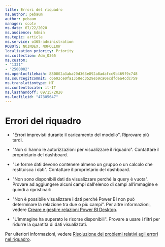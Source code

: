 ```yaml
---
title: Errori del riquadro
ms.author: pebaum
author: pebaum
manager: scotv
ms.date: 07/22/2020
ms.audience: Admin
ms.topic: article
ms.service: o365-administration
ROBOTS: NOINDEX, NOFOLLOW
localization_priority: Priority
ms.collection: Adm_O365
ms.custom:
- "1331"
- "2500002"
ms.openlocfilehash: 880002a3aba20d363e892a8adafcc9b469f9c748
ms.sourcegitcommit: c6692ce0fa1358ec3529e59ca0ecdfdea4cdc759
ms.translationtype: HT
ms.contentlocale: it-IT
ms.lasthandoff: 09/15/2020
ms.locfileid: "47805647"
---
```

# <a name="tile-errors"></a>Errori del riquadro

- "Errori imprevisti durante il caricamento del modello". Riprovare più tardi.

- "Non si hanno le autorizzazioni per visualizzare il riquadro". Contattare il proprietario del dashboard.

- "Le forme dati devono contenere almeno un gruppo o un calcolo che restituisca i dati". Contattare il proprietario del dashboard.

- "Non sono disponibili dati da visualizzare perché la query è vuota". Provare ad aggiungere alcuni campi dall'elenco di campi all’immagine e quindi a ripristinarli.

- "Non è possibile visualizzare i dati perché Power BI non può determinare la relazione tra due o più campi". Per altre informazioni, vedere [Creare e gestire relazioni Power BI Desktop](https://docs.microsoft.com/power-bi/desktop-create-and-manage-relationships).

- "L'immagine ha superato le risorse disponibili". Provare a usare i filtri per ridurre la quantità di dati visualizzati.

Per ulteriori informazioni, vedere [Risoluzione dei problemi relativi agli errori nel riquadro](https://docs.microsoft.com/power-bi/refresh-troubleshooting-tile-errors).